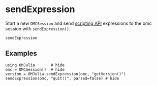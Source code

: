 # sendExpression

Start a new `OMCSession` and send
[scripting API](https://openmodelica.org/doc/OpenModelicaUsersGuide/latest/scripting_api.html)
expressions to the omc session with `sendExpression()`.

```@docs
sendExpression
```

## Examples

```@repl
using OMJulia       # hide
omc = OMCSession()  # hide
version = OMJulia.sendExpression(omc, "getVersion()")
sendExpression(omc, "quit()", parsed=false) # hide
```
